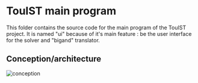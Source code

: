 TouIST main program
===================
This folder contains the source code for the main program of the TouIST project. It is named "ui" because of it's main feature : be the user interface for the solver and "bigand" translator.

## Conception/architecture
![conception](https://www.lucidchart.com/publicSegments/view/54f46f57-1ff4-46e0-b146-65000a009e9c/image.png)
